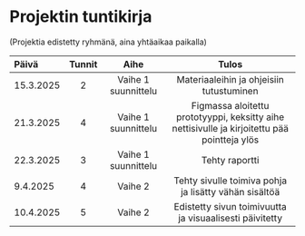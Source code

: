 # Projektin tuntikirja
(Projektia edistetty ryhmänä, aina yhtäaikaa paikalla)

| Päivä  | Tunnit | Aihe |  Tulos |
| :---  |     :---:      |     :---:      |     :---:      |
| 15.3.2025 | 2 | Vaihe 1 suunnittelu  | Materiaaleihin ja ohjeisiin tutustuminen |
| 21.3.2025 | 4 | Vaihe 1 suunnittelu | Figmassa aloitettu prototyyppi, keksitty aihe nettisivulle ja kirjoitettu pää pointteja ylös |
| 22.3.2025 | 3 | Vaihe 1 suunnittelu | Tehty raportti | 
| 9.4.2025 | 4 | Vaihe 2 | Tehty sivulle toimiva pohja ja  lisätty vähän sisältöä |
| 10.4.2025 | 5 | Vaihe 2 | Edistetty sivun toimivuutta ja visuaalisesti päivitetty |
